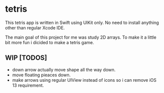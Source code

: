 # tetris

This tetris app is written in Swift using UIKit only.
No need to install anything other than regular Xcode IDE.

The main goal of this project for me was study 2D arrays. To make it a little bit more fun i dicided to make a tetris game.

## WIP [TODOS]

- down arrow actually move shape all the way down.
- move floating pieaces down.
- make arrows using regular UIView instead of icons so i can remove iOS 13 requirement.
